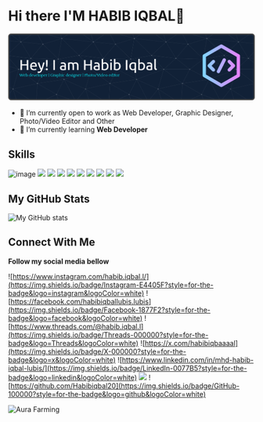 # Hi there I'M HABIB IQBAL👋

![Baner](github-header-banner.png)

<!--
**Habibiqbal20/habibiqbal20** is a ✨ _special_ ✨ repository because its `README.md` (this file) appears on your GitHub profile.

Here are some ideas to get you started:

- 🔭 I’m currently working on ...
- 🌱 I’m currently learning ...
- 👯 I’m looking to collaborate on ...
- 🤔 I’m looking for help with ...
- 💬 Ask me about ...
- 📫 How to reach me: ...
- 😄 Pronouns: ...
- ⚡ Fun fact: ...
-->

- 🔭 I’m currently open to work as Web Developer, Graphic Designer, Photo/Video Editor and Other
- 🌱 I’m currently learning **Web Developer**

## Skills

![image](https://img.shields.io/badge/HTML5-E34F26?style=for-the-badge&logo=html5&logoColor=white)
<img src="https://img.shields.io/badge/PHP-777BB4?style=for-the-badge&logo=php&logoColor=white" />
<img src="https://img.shields.io/badge/JavaScript-323330?style=for-the-badge&logo=javascript&logoColor=F7DF1E" />
<img src="https://img.shields.io/badge/CSS3-1572B6?style=for-the-badge&logo=css3&logoColor=white" />
<img src="https://img.shields.io/badge/Sass-CC6699?style=for-the-badge&logo=sass&logoColor=white" />
<img src="https://img.shields.io/badge/MySQL-005C84?style=for-the-badge&logo=mysql&logoColor=white" />
<img src="https://img.shields.io/badge/Xampp-F37623?style=for-the-badge&logo=xampp&logoColor=white" />
<img src="https://img.shields.io/badge/Microsoft-666666?style=for-the-badge&logo=microsoft&logoColor=white" />
<img src="https://img.shields.io/badge/Adobe%20Photoshop-31A8FF?style=for-the-badge&logo=Adobe%20Photoshop&logoColor=black" />
<img src="https://img.shields.io/badge/Adobe%20Premiere%20Pro-9999FF?style=for-the-badge&logo=Adobe%20Premiere%20Pro&logoColor=white" />



## My GitHub Stats
![My GitHub stats](https://github-readme-stats.vercel.app/api?username=Habibiqbal20&show_icons=true&theme=radical)


## Connect With Me
**Follow my social media bellow**

![https://www.instagram.com/habib.iqbal.l/](https://img.shields.io/badge/Instagram-E4405F?style=for-the-badge&logo=instagram&logoColor=white)
![https://facebook.com/habibiqballubis.lubis](https://img.shields.io/badge/Facebook-1877F2?style=for-the-badge&logo=facebook&logoColor=white)
![https://www.threads.com/@habib.iqbal.l](https://img.shields.io/badge/Threads-000000?style=for-the-badge&logo=Threads&logoColor=white)
![https://x.com/habibiqbaaaal](https://img.shields.io/badge/X-000000?style=for-the-badge&logo=x&logoColor=white)
![https://www.linkedin.com/in/mhd-habib-iqbal-lubis/](https://img.shields.io/badge/LinkedIn-0077B5?style=for-the-badge&logo=linkedin&logoColor=white)
![](https://img.shields.io/badge/WhatsApp-25D366?style=for-the-badge&logo=whatsapp&logoColor=white)
![https://github.com/Habibiqbal20](https://img.shields.io/badge/GitHub-100000?style=for-the-badge&logo=github&logoColor=white)


![Aura Farming](https://media.giphy.com/media/v1.Y2lkPTc5MGI3NjExNXlsYnRlZjlnd2s5c3lwbjZ4MHoyM2sxb3Y4cnZwNWN6eWlrcTM3YiZlcD12MV9naWZzX3NlYXJjaCZjdD1n/5lRguG1pEP8Ioe8owC/giphy.gif)
